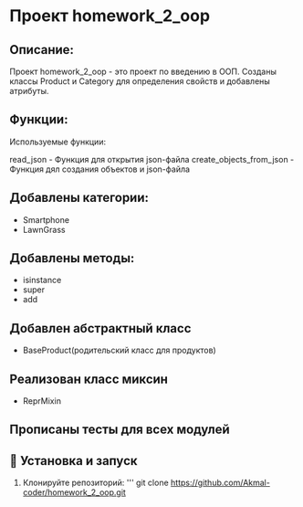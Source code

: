 # Проект homework_2_oop
 

## Описание:
Проект homework_2_oop - это проект по введению в ООП. 
Созданы классы Product и Category для определения свойств и добавлены атрибуты.


##  Функции:
Используемые функции:

read_json - Функция для открытия json-файла
create_objects_from_json - Функция дял создания объектов и json-файла


## Добавлены категории:
- Smartphone
- LawnGrass

## Добавлены методы:
- isinstance
- super 
- add

## Добавлен абстрактный класс
- BaseProduct(родительский класс для продуктов)

## Реализован класс миксин
- ReprMixin

## Прописаны тесты для всех модулей




## 🚀 Установка и запуск
1. Клонируйте репозиторий:
'''
git clone https://github.com/Akmal-coder/homework_2_oop.git